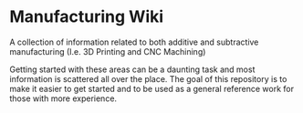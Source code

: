 # Manufacturing Wiki
A collection of information related to both additive and subtractive manufacturing (I.e. 3D Printing and CNC Machining)

Getting started with these areas can be a daunting task and most information is scattered all over the place.
The goal of this repository is to make it easier to get started and to be used as a general reference work for those with more experience.
